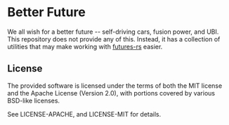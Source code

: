 # Better Future

We all wish for a better future -- self-driving cars, fusion power, and UBI.
This repository does not provide any of this. Instead, it has a collection of
utilities that may make working with [futures-rs](http://github.com/alexcrichton/futures-rs)
easier.

## License

The provided software is licensed under the terms of both the MIT license and
the Apache License (Version 2.0), with portions covered by various BSD-like
licenses.

See LICENSE-APACHE, and LICENSE-MIT for details.
